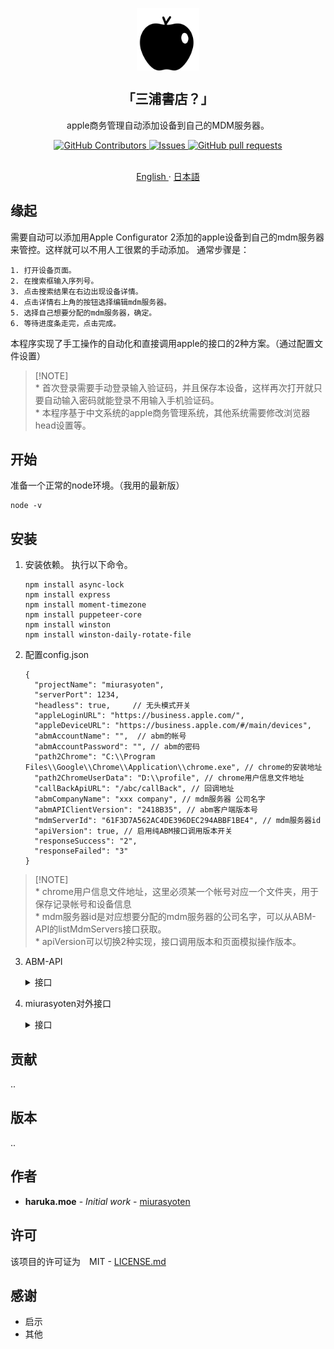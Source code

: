 <p align="center">
 <img width="100px" src="/docs/apple.svg" align="center" alt="miurasyoten" />
 <h2 align="center">「三浦書店？」</h2>
 <p align="center">apple商务管理自动添加设备到自己的MDM服务器。</p>
 <p align="center">
    <a href="https://github.com/zorroforever/miurasyoten/graphs/contributors">
      <img alt="GitHub Contributors" src="https://img.shields.io/github/contributors/zorroforever/miurasyoten" />
    </a>
    <a href="https://github.com/zorroforever/miurasyoten/issues">
      <img alt="Issues" src="https://img.shields.io/github/issues/zorroforever/miurasyoten?color=0088ff" />
    </a>
    <a href="https://github.com/zorroforever/miurasyoten/pulls">
      <img alt="GitHub pull requests" src="https://img.shields.io/github/issues-pr/zorroforever/miurasyoten?color=0088ff" />
    </a>
    <br />
    <br />
  </p>
 <p align="center">
    <a href="/docs/readme_en.md">English </a>
    ·
    <a href="/docs/readme_ja.md">日本語</a>
  </p>
 </p>

## 缘起

需要自动可以添加用Apple Configurator 2添加的apple设备到自己的mdm服务器来管控。这样就可以不用人工很累的手动添加。
通常步骤是：
```
1. 打开设备页面。
2. 在搜索框输入序列号。
3. 点击搜索结果在右边出现设备详情。
4. 点击详情右上角的按钮选择编辑mdm服务器。
5. 选择自己想要分配的mdm服务器，确定。
6. 等待进度条走完，点击完成。  
```

本程序实现了手工操作的自动化和直接调用apple的接口的2种方案。（通过配置文件设置）
> [!NOTE]\
    * 首次登录需要手动登录输入验证码，并且保存本设备，这样再次打开就只要自动输入密码就能登录不用输入手机验证码。  
    * 本程序基于中文系统的apple商务管理系统，其他系统需要修改浏览器head设置等。   

## 开始


准备一个正常的node环境。（我用的最新版）
```
node -v
```

## 安装

1. 安装依赖。
    执行以下命令。
    ```
    npm install async-lock
    npm install express
    npm install moment-timezone
    npm install puppeteer-core
    npm install winston
    npm install winston-daily-rotate-file
    ```

2. 配置config.json

    ```
    {
      "projectName": "miurasyoten",
      "serverPort": 1234,
      "headless": true,     // 无头模式开关
      "appleLoginURL": "https://business.apple.com/",
      "appleDeviceURL": "https://business.apple.com/#/main/devices",
      "abmAccountName": "",  // abm的帐号
      "abmAccountPassword": "", // abm的密码
      "path2Chrome": "C:\\Program Files\\Google\\Chrome\\Application\\chrome.exe", // chrome的安装地址
      "path2ChromeUserData": "D:\\profile", // chrome用户信息文件地址
      "callBackApiURL": "/abc/callBack", // 回调地址
      "abmCompanyName": "xxx company", // mdm服务器 公司名字
      "abmAPIClientVersion": "2418B35", // abm客户端版本号
      "mdmServerId": "61F3D7A562AC4DE396DEC294ABBF1BE4", // mdm服务器id
      "apiVersion": true, // 启用纯ABM接口调用版本开关
      "responseSuccess": "2", 
      "responseFailed": "3"
    }
    ```
> [!NOTE]\
     * chrome用户信息文件地址，这里必须某一个帐号对应一个文件夹，用于保存记录帐号和设备信息  
     * mdm服务器id是对应想要分配的mdm服务器的公司名字，可以从ABM-API的listMdmServers接口获取。  
     * apiVersion可以切换2种实现，接口调用版本和页面模拟操作版本。


3. ABM-API
    <details>
    <summary>接口</summary>
     
     > 1. extendSession 增加session时间？
     > 2. devicesForPagination 按序列号分页检索设备
     > 3. devicesForPaginationDesc 按创建时间倒序分页检索设备
     > 4. getDeviceDetails 按序列号获取设备详情
     > 5. listMdmServers 获取mdm服务器列表
     > 6. mdmServerDeletionActivities 获取mdm服务器分配状态
     > 7. assignDevices 分配设备到mdm服务器
     > 8. checkActivityProgress 检查分配进度
     > 9. getLFSUStatus 获取LFS状态？

     </details>
   
4. miurasyoten对外接口
   <details>
    <summary>接口</summary>

   > 1. assignDevice 分配设备
   > 2. assignDeviceAndCallBack 分配设备并且回调
   > 3. makeGql 构建graphQL查询ABM数据库
   > 4. health 健康检查

     </details>
## 贡献

..

## 版本

..

## 作者

* **haruka.moe** - *Initial work* - [miurasyoten](https://github.com/miurasyoten)


## 许可

该项目的许可证为　MIT -  [LICENSE.md](LICENSE.md)

## 感谢

* 启示
* 其他
